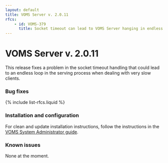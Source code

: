 ```yaml
---
layout: default
title: VOMS Server v. 2.0.11
rfcs:
    - id: VOMS-379
      title: Socket timeout can lead to VOMS Server hanging in endless loop
---
```


# VOMS Server v. 2.0.11

This release fixes a problem in the socket timeout handling that could lead
to an endless loop in the serving process when dealing with very slow clients. 

### Bug fixes

{% include list-rfcs.liquid %}

### Installation and configuration

For clean and update installation instructions, follow the instructions in the [VOMS System Administrator guide]({{site.baseurl}}/documentation/sysadmin-guide).

### Known issues

None at the moment.
